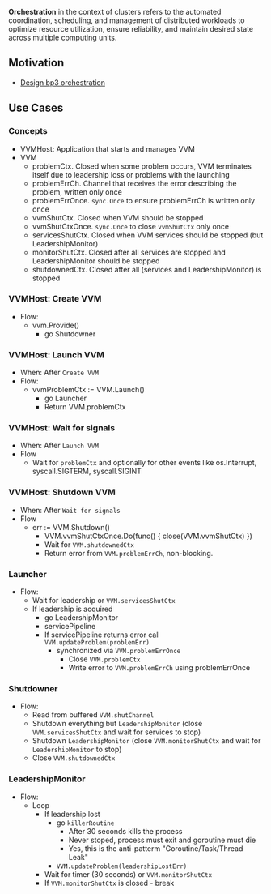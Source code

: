 

**Orchestration** in the context of clusters refers to the automated coordination, scheduling, and management of distributed workloads to optimize resource utilization, ensure reliability, and maintain desired state across multiple computing units.

## Motivation

- [Design bp3 orchestration](https://github.com/voedger/voedger/issues/3231)

## Use Cases

### Concepts

- VVMHost: Application that starts and manages VVM
- VVM
  - problemCtx. Closed when some problem occurs, VVM terminates itself due to leadership loss or problems with the launching
  - problemErrCh. Channel that receives the error describing the problem, written only once
  - problemErrOnce. `sync.Once` to ensure problemErrCh is written only once
  - vvmShutCtx. Closed when VVM should be stopped
  - vvmShutCtxOnce. `sync.Once` to close `vvmShutCtx` only once
  - servicesShutCtx. Closed when VVM services should be stopped (but LeadershipMonitor)
  - monitorShutCtx. Closed after all services are stopped and LeadershipMonitor should be stopped
  - shutdownedCtx. Closed after all (services and LeadershipMonitor) is stopped

### VVMHost: Create VVM

- Flow:
  - vvm.Provide()
    - go Shutdowner

### VVMHost: Launch VVM

- When: After `Create VVM`
- Flow:
  - vvmProblemCtx := VVM.Launch()
    - go Launcher
    - Return VVM.problemCtx

### VVMHost: Wait for signals

- When: After `Launch VVM`
- Flow
  - Wait for `problemCtx` and optionally for other events like os.Interrupt, syscall.SIGTERM, syscall.SIGINT

### VVMHost: Shutdown VVM

- When: After `Wait for signals`
- Flow
  - err := VVM.Shutdown() 
    - VVM.vvmShutCtxOnce.Do(func() { close(VVM.vvmShutCtx) })
    - Wait for `VVM.shutdownedCtx`
    - Return error from `VVM.problemErrCh`, non-blocking.

### Launcher

- Flow:
  - Wait for leadership or `VVM.servicesShutCtx`
  - If leadership is acquired
    - go LeadershipMonitor
    - servicePipeline
    - If servicePipeline returns error call `VVM.updateProblem(problemErr)`
        - synchronized via `VVM.problemErrOnce`
            - Close `VVM.problemCtx`
            - Write error to `VVM.problemErrCh` using problemErrOnce

### Shutdowner

- Flow:
  - Read from buffered `VVM.shutChannel`
  - Shutdown everything but `LeadershipMonitor` (close `VVM.servicesShutCtx` and wait for services to stop)
  - Shutdown `LeadershipMonitor` (close `VVM.monitorShutCtx` and wait for `LeadershipMonitor` to stop)
  - Close `VVM.shutdownedCtx`

### LeadershipMonitor

- Flow:
  - Loop
    - If leadership lost
        - go `killerRoutine` 
            - After 30 seconds kills the process
            - Never stoped, process must exit and goroutine must die
            - Yes, this is the anti-patterm "Goroutine/Task/Thread Leak"
        - `VVM.updateProblem(leadershipLostErr)`
    - Wait for timer (30 seconds) or `VVM.monitorShutCtx`
    - If `VVM.monitorShutCtx` is closed - break